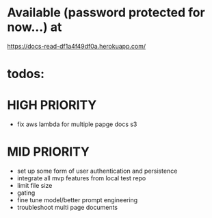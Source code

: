 # Available (password protected for now...) at

https://docs-read-df1a4f49df0a.herokuapp.com/


# todos:

# HIGH PRIORITY

- fix aws lambda for multiple papge docs s3

# MID PRIORITY

- set up some form of user authentication and persistence
- integrate all mvp features from local test repo
- limit file size
- gating
- fine tune model/better prompt engineering
- troubleshoot multi page documents
